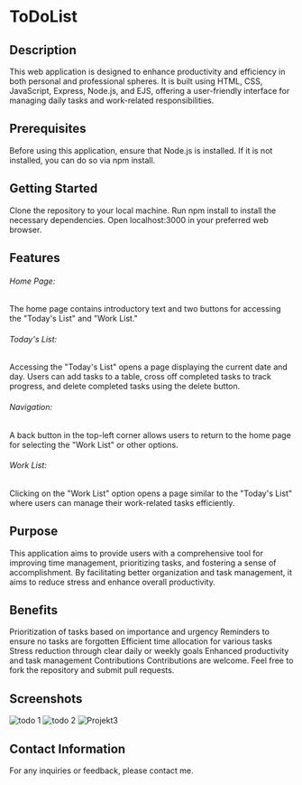 # ToDoList

## Description
This web application is designed to enhance productivity and efficiency in both personal and professional spheres. It is built using HTML, CSS, JavaScript, Express, Node.js, and EJS, offering a user-friendly interface for managing daily tasks and work-related responsibilities.

## Prerequisites
Before using this application, ensure that Node.js is installed. If it is not installed, you can do so via npm install.

## Getting Started
Clone the repository to your local machine.
Run npm install to install the necessary dependencies.
Open localhost:3000 in your preferred web browser.

## Features
######  Home Page: 
The home page contains introductory text and two buttons for accessing the "Today's List" and "Work List."
###### Today's List:
Accessing the "Today's List" opens a page displaying the current date and day. Users can add tasks to a table, cross off completed tasks to track progress, and delete completed tasks using the delete button.
###### Navigation: 
A back button in the top-left corner allows users to return to the home page for selecting the "Work List" or other options.
###### Work List: 
Clicking on the "Work List" option opens a page similar to the "Today's List" where users can manage their work-related tasks efficiently.

## Purpose
This application aims to provide users with a comprehensive tool for improving time management, prioritizing tasks, and fostering a sense of accomplishment. By facilitating better organization and task management, it aims to reduce stress and enhance overall productivity.

## Benefits
Prioritization of tasks based on importance and urgency
Reminders to ensure no tasks are forgotten
Efficient time allocation for various tasks
Stress reduction through clear daily or weekly goals
Enhanced productivity and task management
Contributions
Contributions are welcome. Feel free to fork the repository and submit pull requests.

## Screenshots
![todo 1](https://github.com/BelmaKorlat/ToDoList/assets/137005711/3e7e2e20-3011-4616-9060-d76ee8456ea5)
![todo 2](https://github.com/BelmaKorlat/ToDoList/assets/137005711/80565196-e33e-4a85-99a1-65c11104443e)
![Projekt3](https://github.com/BelmaKorlat/ToDoList/assets/137005711/78da29cc-690f-4059-a433-b930604da89e)


## Contact Information
For any inquiries or feedback, please contact me.
